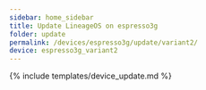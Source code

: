 ```yaml
---
sidebar: home_sidebar
title: Update LineageOS on espresso3g
folder: update
permalink: /devices/espresso3g/update/variant2/
device: espresso3g_variant2
---
```

{% include templates/device_update.md %}
